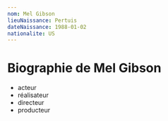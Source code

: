 ```yaml
---
nom: Mel Gibson
lieuNaissance: Pertuis
dateNaissance: 1988-01-02
nationalite: US
---
```


# Biographie de Mel Gibson

- acteur
- réalisateur
- directeur
- producteur
